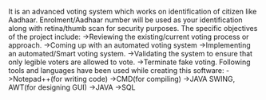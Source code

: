 It is an advanced voting system which works on identification of citizen like Aadhaar. Enrolment/Aadhaar number will be used as your identification along with retina/thumb scan for security purposes. 
The specific objectives of the project include:
	->Reviewing the existing/current voting process or approach.
	->Coming up with an automated  voting system 
	->Implementing an automated/Smart voting system.
	->Validating the system to ensure that only legible voters are allowed to vote.
	->Terminate fake voting.
 Following tools and languages have been used while creating this software:
	->Notepad++(for writing code)
	->CMD(for compiling)
	->JAVA SWING, AWT(for designing GUI)
	->JAVA
	->SQL
